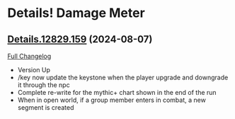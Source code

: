 # Details! Damage Meter

## [Details.12829.159](https://github.com/Tercioo/Details-Damage-Meter/tree/Details.12829.159) (2024-08-07)
[Full Changelog](https://github.com/Tercioo/Details-Damage-Meter/compare/Details.12828.159...Details.12829.159) 

- Version Up  
- /key now update the keystone when the player upgrade and downgrade it through the npc  
- Complete re-write for the mythic+ chart shown in the end of the run  
- When in open world, if a group member enters in combat, a new segment is created  
